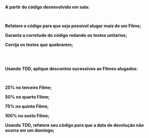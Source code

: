 <b>A partir do código desenvolvido em sala:<b>

<br>

Refatore o código para que seja possível alugar mais de um Filme;

Garanta a corretude do código rodando os testes unitários;

Corrija os testes que quebrarem;

<br><br>

<b>Usando TDD, aplique descontos sucessivos ao Filmes alugados:<b>

<br>

25% no terceiro Filme;

50% no quarto Filme;

75% no quinto Filme;

100% no sexto Filme;

Usando TDD, refatore seu código para que a data de devolução não ocorra em um domingo;
